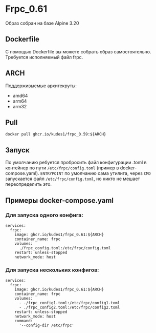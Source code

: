 # Frpc_0.61
Образ собран на базе Alpine 3.20

## Dockerfile
С помощью Dockerfile вы можете собрать образ самостоятельно.
Требуется исполняемый файл frpc.

## ARCH
Поддерживыемые архитекруты:
+ amd64
+ arm64
+ arm32

## Pull
`docker pull ghcr.io/kudes1/frpc_0.59:${ARCH}`

## Запуск
По умолчанию ребуется пробросить файл конфигурации .toml в контейнер по пути `/etc/frpc/config.toml` (пример в docker-compose.yaml).
`ENTRYPOINT` по умолчанию сама утилита, через `CMD` запускается файл `/etc/frpc/config.toml`, но никто не мешает переопределить это.

## Примеры docker-compose.yaml

### Для запуска одного конфига:
```
services:
  frpc:
    image: ghcr.io/kudes1/frpc_0.61:${ARCH}
    container_name: frpc
    volumes:
      ./frpc_config.toml:/etc/frpc/config.toml
    restart: unless-stopped
    network_mode: host
```

### Для запуска нескольких конфигов:
```
services:
  frpc:
    image: ghcr.io/kudes1/frpc_0.61:${ARCH}
    container_name: frpc
    volumes:
      - ./frpc_config1.toml:/etc/frpc/config1.toml
      - ./frpc_config2.toml:/etc/frpc/config2.toml
    restart: unless-stopped
    network_mode: host
    command:
      '--config-dir /etc/frpc'
```